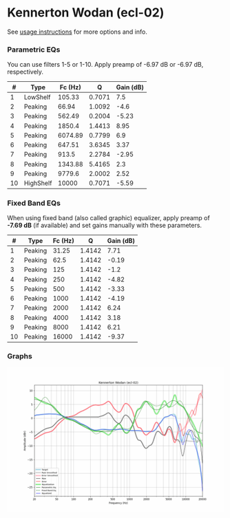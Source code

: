 # Kennerton Wodan (ecl-02)
See [usage instructions](https://github.com/jaakkopasanen/AutoEq#usage) for more options and info.

### Parametric EQs
You can use filters 1-5 or 1-10. Apply preamp of -6.97 dB or -6.97 dB, respectively.

|   # | Type      |   Fc (Hz) |      Q |   Gain (dB) |
|-----|-----------|-----------|--------|-------------|
|   1 | LowShelf  |    105.33 | 0.7071 |        7.5  |
|   2 | Peaking   |     66.94 | 1.0092 |       -4.6  |
|   3 | Peaking   |    562.49 | 0.2004 |       -5.23 |
|   4 | Peaking   |   1850.4  | 1.4413 |        8.95 |
|   5 | Peaking   |   6074.89 | 0.7799 |        6.9  |
|   6 | Peaking   |    647.51 | 3.6345 |        3.37 |
|   7 | Peaking   |    913.5  | 2.2784 |       -2.95 |
|   8 | Peaking   |   1343.88 | 5.4165 |        2.3  |
|   9 | Peaking   |   9779.6  | 2.0002 |        2.52 |
|  10 | HighShelf |  10000    | 0.7071 |       -5.59 |

### Fixed Band EQs
When using fixed band (also called graphic) equalizer, apply preamp of **-7.69 dB** (if available) and set gains manually with these parameters.

|   # | Type    |   Fc (Hz) |      Q |   Gain (dB) |
|-----|---------|-----------|--------|-------------|
|   1 | Peaking |     31.25 | 1.4142 |        7.71 |
|   2 | Peaking |     62.5  | 1.4142 |       -0.19 |
|   3 | Peaking |    125    | 1.4142 |       -1.2  |
|   4 | Peaking |    250    | 1.4142 |       -4.82 |
|   5 | Peaking |    500    | 1.4142 |       -3.33 |
|   6 | Peaking |   1000    | 1.4142 |       -4.19 |
|   7 | Peaking |   2000    | 1.4142 |        6.24 |
|   8 | Peaking |   4000    | 1.4142 |        3.18 |
|   9 | Peaking |   8000    | 1.4142 |        6.21 |
|  10 | Peaking |  16000    | 1.4142 |       -9.37 |

### Graphs
![](./Kennerton%20Wodan%20(ecl-02).png)
